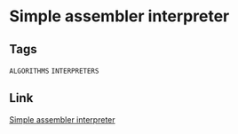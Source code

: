 # Simple assembler interpreter


## Tags

`ALGORITHMS` `INTERPRETERS`

## Link

[Simple assembler interpreter](https://www.codewars.com/kata/58e24788e24ddee28e000053/cpp)